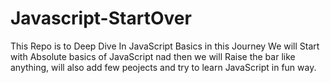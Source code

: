 # Javascript-StartOver

This Repo is to Deep Dive In JavaScript Basics in this Journey We will Start with Absolute basics of JavaScript nad then we will Raise the bar like anything, will also add few peojects and try to learn JavaScript in fun way.
